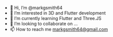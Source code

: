 - 👋 Hi, I’m @markgsmith64
- 👀 I’m interested in 3D and Flutter development
- 🌱 I’m currently learning Flutter and Three.JS
- 💞️ I’m looking to collaborate on ...
- 📫 How to reach me markgsmith64@gmail.com

<!---
markgsmith64/markgsmith64 is a ✨ special ✨ repository because its `README.md` (this file) appears on your GitHub profile.
You can click the Preview link to take a look at your changes.
--->
